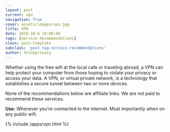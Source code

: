 ```yaml
---
layout: post
current: vpn
navigation: True
cover: assets/images/vpn.jpg
title: VPN
date: 2019-10-6 10:00:00
tags: [Service Recommendations]
class: post-template
subclass: 'post tag-service-recommendations'
author: thinkprivacy
---
```


Whether using the free wifi at the local cafe or traveling abroad, a VPN can help protect your computer from those hoping to violate your privacy or access your data. A VPN, or virtual private network, is a technology that establishes a secure tunnel between two or more devices.

None of the recommendations below are affiliate links. We are not paid to recommend these services.

<p><strong>Use:</strong> Whenever you're connected to the internet. Most importantly when on any public wifi.</p>

{% include /apps/vpn.html %}